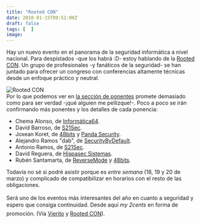 ```yaml
---
title: "Rooted CON"
date: 2010-01-15T09:51:00Z
draft: false
tags: [  ]
image: 
---
```


Hay un nuevo evento en el panorama de la seguridad informática a nivel nacional. Para despistados -que los habrá :D- estoy hablando de la <a href="http://www.rootedcon.es/">Rooted CON</a>. Un grupo de profesionales -y fanáticos de la seguridad- se han juntado para ofrecer un congreso con conferencias altamente técnicas desde un enfoque práctico y neutral.
<div class="center espaciado"><img src="gallery/rootedcon.jpg" alt="Rooted CON" title="Rooted CON" /></div>
Por lo que podemos ver en <a href="http://www.rootedcon.es/rooted-con-2010/ponentes.html">la sección de ponentes</a> promete demasiado como para ser verdad -¡qué alguien me pellizque!-. Poco a poco se irán confirmando más ponentes y los detalles de cada ponencia:
<ul>
<li>Chema Alonso, de <a href="http://www.informatica64.com/">Informática64</a>.</li>
<li>David Barroso, de <a href="http://www.s21sec.com/">S21Sec</a>.</li>
<li>Joxean Koret, de <a href="http://blog.48bits.com/">48bits</a> y <a href="http://www.pandasecurity.com/">Panda Security</a>.</li>
<li>Alejandro Ramos "dab", de <a href="http://www.securitybydefault.com/">SecurityByDefault</a>.</li>
<li>Antonio Ramos, de <a href="http://www.s21sec.com/">S21Sec</a>.</li>
<li>David Reguera, de <a href="http://www.hispasec.com/">Hispasec Sistemas</a>.</li>
<li>Rubén Santamarta, de <a href="http://www.reversemode.com/">ReverseMode</a> y <a href="http://blog.48bits.com/">48bits</a>.</li>
</ul>
Todavía no sé si podré asistir porque es <em>entre semana</em> (18, 19 y 20 de marzo) y complicado de compatibilizar en horarios con el resto de las obligaciones.
<br /><br />
Será uno de los eventos más interesantes del año en cuanto a seguridad y espero que consiga continuidad. Desde aquí <em>my 2cents</em> en forma de promoción. (Vía <a href="http://vierito.es/wordpress/2010/01/13/congreso-de-seguridad-rooted-con-2010/">Vierito</a> y <a href="http://www.rootedcon.es">Rooted CON</a>).
